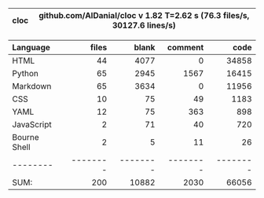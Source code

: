 cloc|github.com/AlDanial/cloc v 1.82  T=2.62 s (76.3 files/s, 30127.6 lines/s)
--- | ---

Language|files|blank|comment|code
:-------|-------:|-------:|-------:|-------:
HTML|44|4077|0|34858
Python|65|2945|1567|16415
Markdown|65|3634|0|11956
CSS|10|75|49|1183
YAML|12|75|363|898
JavaScript|2|71|40|720
Bourne Shell|2|5|11|26
--------|--------|--------|--------|--------
SUM:|200|10882|2030|66056
